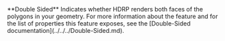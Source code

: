 <tr>
<td>**Double Sided**</td>
<td>Indicates whether HDRP renders both faces of the polygons in your geometry. For more information about the feature and for the list of properties this feature exposes, see the [Double-Sided documentation](../../../Double-Sided.md).</td>
</tr>
